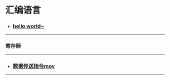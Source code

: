 # 汇编语言

<!DOCTYPE HTML>
<html>
<head></head>

<body>
<ul>
  <li><h3><a href=".\notes\hw.asm">hello world~</a></h3></li>
</ul>
<hr>

<h3>寄存器</h3>
<hr>

<ul>
  <li><h3><a href=".\notes\mov.asm">数据传送指令mov</a></h3></li>
</ul>
<hr>

</body>
</html>
